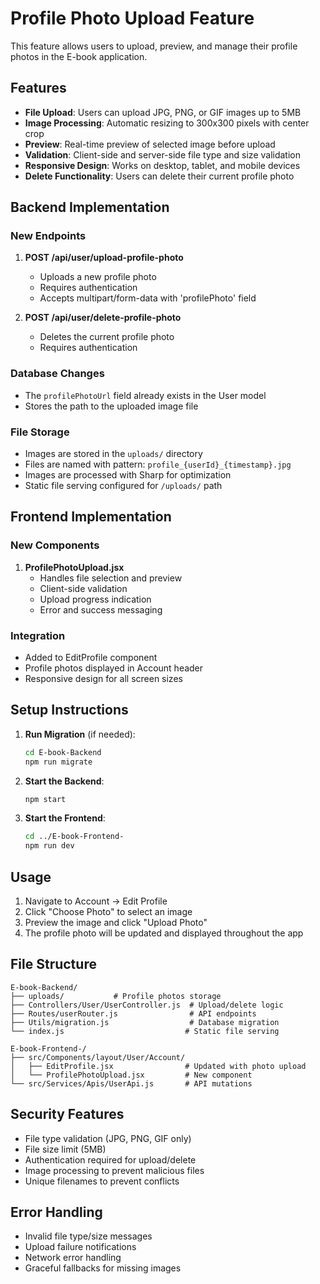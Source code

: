 # Profile Photo Upload Feature

This feature allows users to upload, preview, and manage their profile photos in the E-book application.

## Features

- **File Upload**: Users can upload JPG, PNG, or GIF images up to 5MB
- **Image Processing**: Automatic resizing to 300x300 pixels with center crop
- **Preview**: Real-time preview of selected image before upload
- **Validation**: Client-side and server-side file type and size validation
- **Responsive Design**: Works on desktop, tablet, and mobile devices
- **Delete Functionality**: Users can delete their current profile photo

## Backend Implementation

### New Endpoints

1. **POST /api/user/upload-profile-photo**
   - Uploads a new profile photo
   - Requires authentication
   - Accepts multipart/form-data with 'profilePhoto' field

2. **POST /api/user/delete-profile-photo**
   - Deletes the current profile photo
   - Requires authentication

### Database Changes

- The `profilePhotoUrl` field already exists in the User model
- Stores the path to the uploaded image file

### File Storage

- Images are stored in the `uploads/` directory
- Files are named with pattern: `profile_{userId}_{timestamp}.jpg`
- Images are processed with Sharp for optimization
- Static file serving configured for `/uploads/` path

## Frontend Implementation

### New Components

1. **ProfilePhotoUpload.jsx**
   - Handles file selection and preview
   - Client-side validation
   - Upload progress indication
   - Error and success messaging

### Integration

- Added to EditProfile component
- Profile photos displayed in Account header
- Responsive design for all screen sizes

## Setup Instructions

1. **Run Migration** (if needed):
   ```bash
   cd E-book-Backend
   npm run migrate
   ```

2. **Start the Backend**:
   ```bash
   npm start
   ```

3. **Start the Frontend**:
   ```bash
   cd ../E-book-Frontend-
   npm run dev
   ```

## Usage

1. Navigate to Account → Edit Profile
2. Click "Choose Photo" to select an image
3. Preview the image and click "Upload Photo"
4. The profile photo will be updated and displayed throughout the app

## File Structure

```
E-book-Backend/
├── uploads/           # Profile photos storage
├── Controllers/User/UserController.js  # Upload/delete logic
├── Routes/userRouter.js                # API endpoints
├── Utils/migration.js                  # Database migration
└── index.js                           # Static file serving

E-book-Frontend-/
├── src/Components/layout/User/Account/
│   ├── EditProfile.jsx                # Updated with photo upload
│   └── ProfilePhotoUpload.jsx         # New component
└── src/Services/Apis/UserApi.js       # API mutations
```

## Security Features

- File type validation (JPG, PNG, GIF only)
- File size limit (5MB)
- Authentication required for upload/delete
- Image processing to prevent malicious files
- Unique filenames to prevent conflicts

## Error Handling

- Invalid file type/size messages
- Upload failure notifications
- Network error handling
- Graceful fallbacks for missing images 